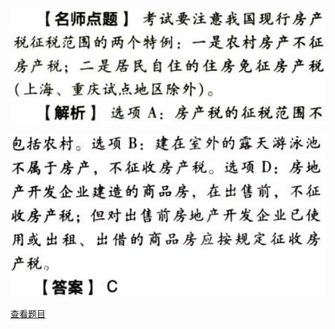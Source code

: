 ![](118b79b5acee26cfe62d59715d883f27.png)

![](9f5e2fba4899e5a38b4b6ac3312ec3d1.png)

[查看题目](../房产税.本章真题.md#1-题目)

